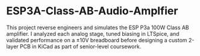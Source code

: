 # ESP3A-Class-AB-Audio-Amplfier
This project reverse engineers and simulates the ESP P3a 100W Class AB amplifier. I analyzed each analog stage, tuned biasing in LTSpice, and validated performance on a ±10V breadboard before designing a custom 2-layer PCB in KiCad as part of senior-level coursework.

